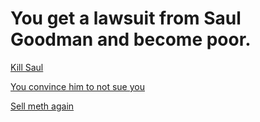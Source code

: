 # You get a lawsuit from Saul Goodman and become poor.

[Kill Saul](bad-ending.md)

[You convince him to not sue you](good-ending.md)

[Sell meth again](selling-meth-is-danger.md)